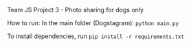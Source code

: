 Team JS Project 3 - Photo sharing for dogs only

How to run:
In the main folder (Dogstagram):
`python main.py`

To install dependencies, run 
`pip install -r requirements.txt`

